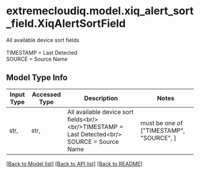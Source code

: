 # extremecloudiq.model.xiq_alert_sort_field.XiqAlertSortField

All available device sort fields<br/><br/>TIMESTAMP = Last Detected<br/> SOURCE = Source Name

## Model Type Info
Input Type | Accessed Type | Description | Notes
------------ | ------------- | ------------- | -------------
str,  | str,  | All available device sort fields&lt;br/&gt;&lt;br/&gt;TIMESTAMP &#x3D; Last Detected&lt;br/&gt; SOURCE &#x3D; Source Name | must be one of ["TIMESTAMP", "SOURCE", ] 

[[Back to Model list]](../../README.md#documentation-for-models) [[Back to API list]](../../README.md#documentation-for-api-endpoints) [[Back to README]](../../README.md)

